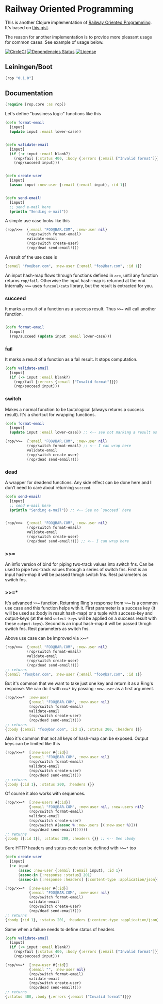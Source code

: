 Railway Oriented Programming
============================

This is another Clojure implementation of [Railway Oriented
Programming](https://fsharpforfunandprofit.com/posts/recipe-part2/). It's based on
[this gist](https://gist.github.com/ah45/7518292c620679c460557a7038751d6d).

The reason for another implementation is to provide more pleasant usage for common cases. See example of usage below.

[![CircleCI](https://circleci.com/gh/druids/rop.svg?style=svg)](https://circleci.com/gh/druids/rop)
[![Dependencies Status](https://jarkeeper.com/druids/rop/status.png)](https://jarkeeper.com/druids/rop)
[![License](https://img.shields.io/badge/MIT-Clause-blue.svg)](https://opensource.org/licenses/MIT)


Leiningen/Boot
--------------

```clojure
[rop "0.1.0"]
```


Documentation
-------------

```clojure
(require [rop.core :as rop])

```

Let's define "bussiness logic" functions like this
```clojure
(defn format-email
  [input]
  (update input :email lower-case))


(defn validate-email
  [input]
  (if (-> input :email blank?)
    (rop/fail {:status 400, :body {:errors {:email ["Invalid format"]}}})
    (rop/succeed input)))


(defn create-user
  [input]
  (assoc input :new-user {:email (:email input), :id 1})


(defn send-email!
  [input]
  ;; send e-mail here
  (println "Sending e-mail"))
```

A simple use case looks like this
```clojure
(rop/>>=  {:email "FOO@BAR.COM", :new-user nil}
          (rop/switch format-email)
          validate-email
          (rop/switch create-user)
          (rop/dead send-email!)))
```

A result of the use case is
```clojure
{:email "foo@bar.com", :new-user {:email "foo@bar.com", :id 1}}
```

An input hash-map flows through functions defined in `>>=`, until any function returns `rop/fail`.
 Otherwise the input hash-map is returned at the end. Internally `>>=` uses `funcool/cats` library, but the result is
 extracted for you.


### succeed

It marks a result of a function as a success result. Thus `>>=` will call another function.

```clojure

(defn format-email
  [input]
  (rop/succeed (update input :email lower-case)))
```


### fail

It marks a result of a function as a fail result. It stops computation.

```clojure
(defn validate-email
  [input]
  (if (-> input :email blank?)
    (rop/fail {:errors {:email ["Invalid format"]}})
    (rop/succeed input)))
```

### switch

Makes a normal function to be tautological (always returns a success result). It's a shortcut for wrapping functions.

```clojure
(defn format-email
  [input]
  (update input :email lower-case)) ;; <-- see not marking a result as a success

(rop/>>=  {:email "FOO@BAR.COM", :new-user nil}
          (rop/switch format-email) ;; <-- I can wrap here
          validate-email
          (rop/switch create-user)
          (rop/dead send-email!)))
```

### dead

A wrapper for deadend functions. Any side effect can be done here and I don't need to care about returning `succeed`.

```clojure
(defn send-email!
  [input]
  ;; send e-mail here
  (println "Sending e-mail")) ;; <-- See no `succeed` here


(rop/>>=  {:email "FOO@BAR.COM", :new-user nil}
          (rop/switch format-email)
          validate-email
          (rop/switch create-user)
          (rop/dead send-email!))) ;; <-- I can wrap here
```


### >>=

An infix version of bind for piping two-track values into switch fns. Can be used to pipe two-track values
 through a series of switch fns. First is an input hash-map it will be passed throgh switch fns.
 Rest parameters as switch fns.


### >>=*

It's advanced `>>=` function. Returning Ring's response from `>>=` is a common use case and this function helps with it.
 First parameter is a success key (it will be used as :body in result hash-map) or a tuple with success-key and
 output-keys (at the end `select-keys` will be applied on a success result with these `output-keys`).
 Second is an input hash-map it will be passed throgh switch fns. Rest parameters as switch fns.

Above use case can be improved via `>>=*`
```clojure
(rop/>>=  {:email "FOO@BAR.COM", :new-user nil}
          (rop/switch format-email)
          validate-email
          (rop/switch create-user)
          (rop/dead send-email!)))
;; returns
{:email "foo@bar.com", :new-user {:email "foo@bar.com", :id 1}}
```

But it's common that we want to take just one key and return it as a Ring's response. We can do it with `>>=*` by
 passing `:new-user` as a first argument.
```clojure
(rop/>>=*  :new-user
           {:email "FOO@BAR.COM", :new-user nil}
           (rop/switch format-email)
           validate-email
           (rop/switch create-user)
           (rop/dead send-email!)))
;; returns
{:body {:email "foo@bar.com", :id 1}, :status 200, :headers {}}
```

Also it's common that not all keys of hash-map can be exposed. Output keys can be limited like this
```clojure
(rop/>>=*  [:new-user #{:id}]
           {:email "FOO@BAR.COM", :new-user nil}
           (rop/switch format-email)
           validate-email
           (rop/switch create-user)
           (rop/dead send-email!)))
;; returns
{:body {:id 1}, :status 200, :headers {}}
```

Of course it also works with sequences.
```clojure
(rop/>>=*  [:new-users #{:id}]
           {:email "FOO@BAR.COM", :new-user nil, :new-users nil}
           (rop/switch format-email)
           validate-email
           (rop/switch create-user)
           (rop/switch #(assoc % :new-users [(:new-user %)]))
           (rop/dead send-email!))))))
;; returns
{:body [{:id 1}], :status 200, :headers {}} ;; <-- See :body
```

Sure HTTP headers and status code can be defined with `>>=*` too
```clojure
(defn create-user
  [input]
  (-> input
      (assoc :new-user {:email (:email input), :id 1})
      (assoc-in [:response :status] 201)
      (assoc-in [:response :headers] {:content-type :application/json})))

(rop/>>=*  [:new-user #{:id}]
           {:email "FOO@BAR.COM", :new-user nil}
           (rop/switch format-email)
           validate-email
           (rop/switch create-user)
           (rop/dead send-email!)))
;; returns
{:body {:id 1}, :status 201, :headers {:content-type :application/json}}
```

Same when a failure needs to define status of headers
```clojure
(defn validate-email
  [input]
  (if (-> input :email blank?)
    (rop/fail {:status 400, :body {:errors {:email ["Invalid format"]}}}) ;; <-- a whole Ring's response here
    (rop/succeed input)))

(rop/>>=*  [:new-user #{:id}]
           {:email "", :new-user nil}
           (rop/switch format-email)
           validate-email
           (rop/switch create-user)
           (rop/dead send-email!)))
;; returns
{:status 400, :body {:errors {:email ["Invalid format"]}}}
```
